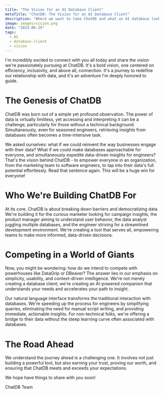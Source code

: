 ```yaml
---
title: "The Vision for an AI Database Client"
metaTitle: "ChatDB: The Vision for an AI Database Client"
description: "Where we want to take ChatDb and what an AI database looks like"
image: images/vision.png
date: "2023-06-29"
tags:
  - AI
  - database-client
  - vision
---
```


I'm incredibly excited to connect with you all today and share the vision we're passionately pursuing at ChatDB. It's a bold vision, one centered on efficiency, inclusivity, and above all, connection. It's a journey to redefine our relationship with data, and it's an adventure I'm deeply honored to guide.

# The Genesis of ChatDB

ChatDB was born out of a simple yet profound observation. The power of data is virtually limitless, yet accessing and interpreting it can be a challenge, particularly for those without a technical background. Simultaneously, even for seasoned engineers, retrieving insights from databases often becomes a time-intensive task.

We asked ourselves: what if we could reinvent the way businesses engage with their data? What if we could make databases approachable for everyone, and simultaneously expedite data-driven insights for engineers? That's the vision behind ChatDB - to empower everyone in an organization, from the marketing team to software engineers, to tap into their data's full potential effortlessly. Read that sentence again. This will be a huge win for everyone!

# Who We're Building ChatDB For

At its core, ChatDB is about breaking down barriers and democratizing data. We're building it for the curious marketer looking for campaign insights, the product manager aiming to understand user behavior, the data analyst juggling multiple databases, and the engineer striving for a streamlined development environment. We're creating a tool that serves all, empowering teams to make more informed, data-driven decisions.

# Competing in a World of Giants

Now, you might be wondering: how do we intend to compete with powerhouses like DataGrip or DBeaver? The answer lies in our emphasis on simplicity, usability, and context-driven intelligence. We're not merely creating a database client; we're creating an AI-powered companion that understands your needs and accelerates your path to insight.

Our natural language interface transforms the traditional interaction with databases. We're speeding up the process for engineers by simplifying queries, eliminating the need for manual script writing, and providing immediate, actionable insights. For non-technical folks, we're offering a bridge to their data without the steep learning curve often associated with databases.

# The Road Ahead

We understand the journey ahead is a challenging one. It involves not just building a powerful tool, but also earning your trust, proving our worth, and ensuring that ChatDB meets and exceeds your expectations.

We hope have things to share with you soon!

ChatDB Team
